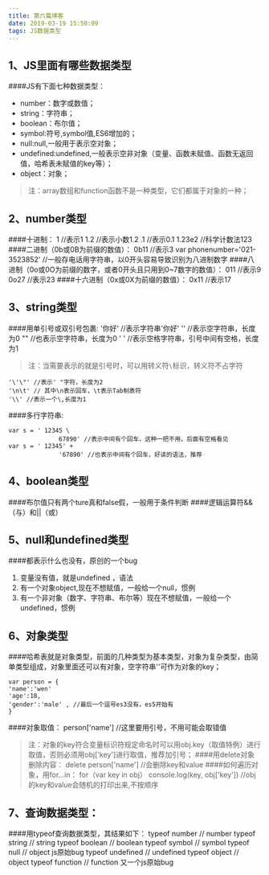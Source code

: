 ```yaml
---
title: 第六篇博客
date: 2019-03-19 15:50:09
tags: JS数据类型
---
```

## 1、JS里面有哪些数据类型
####JS有下面七种数据类型：
* number：数字或数值；
* string：字符串；
* boolean：布尔值；
* symbol:符号,symbol值,ES6增加的；
* null:null,一般用于表示空对象；
* undefined:undefined,一般表示空非对象（变量、函数未赋值、函数无返回值，哈希表未赋值的key等）；
* object：对象；    
> 注：array数组和function函数不是一种类型，它们都属于对象的一种；
## 2、number类型
####十进制：
    1 //表示1
    1.2 //表示小数1.2
    .1 //表示0.1
    1.23e2 //科学计数法123
####二进制（0b或0B为前缀的数值）：
    0b11 //表示3
    var phonenumber='021-3523852' //一般存电话用字符串，以0开头容易导致识别为八进制数字
####八进制（0o或0O为前缀的数字，或者0开头且只用到0~7数字的数值）：
    011 //表示9
    0o27 //表示23
####十六进制（0x或0X为前缀的数值）：
    0x11 //表示17
## 3、string类型
####用单引号或双引号包裹:
    '你好' //表示字符串'你好'
    '' //表示空字符串，长度为0
    "" //也表示空字符串，长度为0
    ' ' //表示空格字符串，引号中间有空格，长度为1
>  注：当需要表示的就是引号时，可以用转义符` \ `标识，转义符不占字符

    '\'\"' //表示' "字符，长度为2
    '\n\t' // 其中\n表示回车，\t表示Tab制表符
    '\\' //表示一个\,长度为1
####多行字符串:
```
var s = ' 12345 \
              67890' //表示中间有个回车，这种一把不用，后面有空格看见
var s = ' 12345' +
              '67890' //也表示中间有个回车，好读的语法，推荐
```
## 4、boolean类型
####布尔值只有两个ture真和false假，一般用于条件判断
####逻辑运算符&&（与）和||（或）
## 5、null和undefined类型
####都表示什么也没有，原创的一个bug
1. 变量没有值，就是undefined ，语法
2. 有一个对象object,现在不想赋值，一般给一个null，惯例
3. 有一个非对象（数字、字符串、布尔等）现在不想赋值，一般给一个undefined，惯例
## 6、对象类型
####哈希表就是对象类型，前面的几种类型为基本类型，对象为复杂类型，由简单类型组成，对象里面还可以有对象，空字符串''可作为对象的key；
```
var person = {
'name':'wen'
'age':18,
'gender':'male' , //最后一个逗号es3没有，es5开始有
}
```
####对象取值：
    person['name'] //这里要用引号，不用可能会取错值
> 注：对象的key符合变量标识符规定命名时可以用obj.key（取值特例）进行取值，否则必须用obj['key']进行取值，推荐加引号；
####用delete对象删除内容：
    delete person['name'] //会删除key和value
####如何遍历对象，用for...in：
    for（var key in obj）
    console.log(key, obj['key'])  //obj的key和value会随机的打印出来,不按顺序
## 7、查询数据类型：
####用typeof查询数据类型，其结果如下：
    typeof number // number
    typeof string // string
    typeof boolean // boolean
    typeof symbol // symbol
    typeof null // object js原始bug
    typeof undefined // undefined
    typeof object // object 
    typeof function // function 又一个js原始bug







